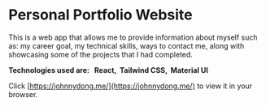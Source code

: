 # Personal Portfolio Website

This is a web app that allows me to provide information about myself such as: my career goal, my technical skills, ways to contact me, along with showcasing some of the projects that I had completed.

**Technologies used are: &nbsp;&nbsp;React, &nbsp;Tailwind CSS, &nbsp;Material UI**

Click [https://johnnydong.me/](https://johnnydong.me/) to view it in your browser.
